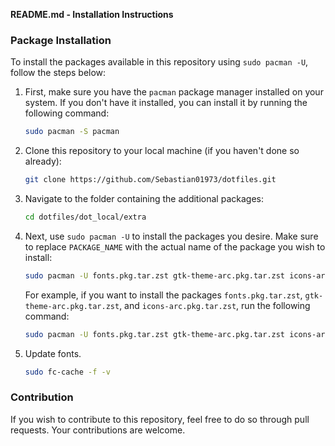 **README.md - Installation Instructions**

### Package Installation

To install the packages available in this repository using `sudo pacman -U`, follow the steps below:

1. First, make sure you have the `pacman` package manager installed on your system. If you don't have it installed, you can install it by running the following command:

   ```bash
   sudo pacman -S pacman
   ```

2. Clone this repository to your local machine (if you haven't done so already):

   ```bash
   git clone https://github.com/Sebastian01973/dotfiles.git
   ```

3. Navigate to the folder containing the additional packages:

   ```bash
   cd dotfiles/dot_local/extra
   ```

4. Next, use `sudo pacman -U` to install the packages you desire. Make sure to replace `PACKAGE_NAME` with the actual name of the package you wish to install:

   ```bash
   sudo pacman -U fonts.pkg.tar.zst gtk-theme-arc.pkg.tar.zst icons-arc.pkg.tar.zst
   ```

   For example, if you want to install the packages `fonts.pkg.tar.zst`, `gtk-theme-arc.pkg.tar.zst`, and `icons-arc.pkg.tar.zst`, run the following command:

   ```bash
   sudo pacman -U fonts.pkg.tar.zst gtk-theme-arc.pkg.tar.zst icons-arc.pkg.tar.zst
   ```
5. Update fonts.
    ```bash
   sudo fc-cache -f -v
   ```

### Contribution

If you wish to contribute to this repository, feel free to do so through pull requests. Your contributions are welcome.
